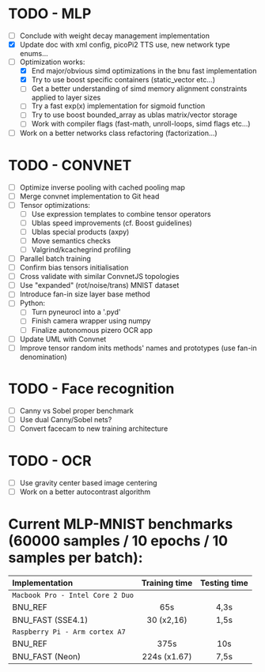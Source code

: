 # TODO - MLP
- [ ] Conclude with weight decay management implementation
- [x] Update doc with xml config, picoPi2 TTS use, new network type enums...
- [ ] Optimization works:
    - [x] End major/obvious simd optimizations in the bnu fast implementation
    - [x] Try to use boost specific containers (static_vector etc...)
    - [ ] Get a better understanding of simd memory alignment constraints applied to layer sizes
    - [ ] Try a fast exp(x) implementation for sigmoid function
    - [ ] Try to use boost bounded_array as ublas matrix/vector storage
    - [ ] Work with compiler flags (fast-math, unroll-loops, simd flags etc...)
- [ ] Work on a better networks class refactoring (factorization...)

# TODO - CONVNET
- [ ] Optimize inverse pooling with cached pooling map
- [ ] Merge convnet implementation to Git head
- [ ] Tensor optimizations:
    - [ ] Use expression templates to combine tensor operators
    - [ ] Ublas speed improvements (cf. Boost guidelines)
    - [ ] Ublas special products (axpy)
    - [ ] Move semantics checks
    - [ ] Valgrind/kcachegrind profiling
- [ ] Parallel batch training
- [ ] Confirm bias tensors initialisation
- [ ] Cross validate with similar ConvnetJS topologies
- [ ] Use "expanded" (rot/noise/trans) MNIST dataset
- [ ] Introduce fan-in size layer base method
- [ ] Python:
    - [ ] Turn pyneurocl into a '.pyd'
    - [ ] Finish camera wrapper using numpy
    - [ ] Finalize autonomous pizero OCR app
- [ ] Update UML with Convnet
- [ ] Improve tensor random inits methods' names and prototypes (use fan-in denomination)

# TODO - Face recognition
- [ ] Canny vs Sobel proper benchmark
- [ ] Use dual Canny/Sobel nets?
- [ ] Convert facecam to new training architecture

# TODO - OCR
- [ ] Use gravity center based image centering
- [ ] Work on a better autocontrast algorithm

# Current MLP-MNIST benchmarks (60000 samples / 10 epochs / 10 samples per batch):

| Implementation | Training time | Testing time |
| :--- | :---: | :---: |
| `Macbook Pro - Intel Core 2 Duo` | | |
| BNU_REF | 65s | 4,3s |
| BNU_FAST (SSE4.1) | 30 (x2,16) | 1,5s |
| `Raspberry Pi - Arm cortex A7` | | |
| BNU_REF | 375s | 10s |
| BNU_FAST (Neon) | 224s (x1.67) | 7,5s |
